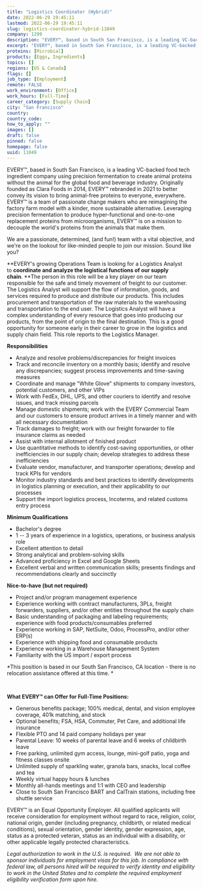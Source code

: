 ```yaml
---
title: "Logistics Coordinator (Hybrid)"
date: 2022-06-29 19:45:11
lastmod: 2022-06-29 19:45:11
slug: logistics-coordinator-hybrid-11049
company: 1299
description: "EVERY™, based in South San Francisco, is a leading VC-backed food tech ingredient company using precision fermentation to create animal proteins without the animal for the global food and beverage industry. Originally founded as Clara Foods in 2014, EVERY™ rebranded in 2021 to better convey its vision to bring animal-free proteins to everyone, everywhere. EVERY™ is a team of passionate change makers who are reimagining the factory farm model with a kinder, more sustainable alternative."
excerpt: "EVERY™, based in South San Francisco, is a leading VC-backed food tech ingredient company using precision fermentation to create animal proteins without the animal for the global food and beverage industry. Originally founded as Clara Foods in 2014, EVERY™ rebranded in 2021 to better convey its vision to bring animal-free proteins to everyone, everywhere. EVERY™ is a team of passionate change makers who are reimagining the factory farm model with a kinder, more sustainable alternative."
proteins: [Microbial]
products: [Eggs, Ingredients]
topics: []
regions: [US & Canada]
flags: []
job_type: [Employment]
remote: FALSE
work_environment: [Office]
work_hours: [Full-Time]
career_category: [Supply Chain]
city: "San Francisco"
country: 
country_code: 
how_to_apply: ""
images: []
draft: false
pinned: false
homepage: false
uuid: 11049
---
```

EVERY™, based in South San Francisco, is a leading VC-backed food tech
ingredient company using precision fermentation to create animal
proteins without the animal for the global food and beverage industry.
Originally founded as Clara Foods in 2014, EVERY™ rebranded in 2021 to
better convey its vision to bring animal-free proteins to everyone,
everywhere. EVERY™ is a team of passionate change makers who are
reimagining the factory farm model with a kinder, more sustainable
alternative. Leveraging precision fermentation to produce
hyper-functional and one-to-one replacement proteins from
microorganisms, EVERY™ is on a mission to decouple the world's proteins
from the animals that make them.

We are a passionate, determined, (and fun!) team with a vital objective,
and we\'re on the lookout for like-minded people to join our mission.
Sound like you?

**EVERY's growing Operations Team is looking for a Logistics Analyst
to **coordinate and analyze the logistical functions of our supply
chain**. **The person in this role will be a key player on our team
responsible for the safe and timely movement of freight to our customer.
The Logistics Analyst will support the flow of information, goods, and
services required to produce and distribute our products. This includes
procurement and transportation of the raw materials to the warehousing
and transportation to the end user. The Logistics Analyst will have a
complex understanding of every resource that goes into producing our
products, from the point of origin to the final destination. This is a
good opportunity for someone early in their career to grow in the
logistics and supply chain field. This role reports to the Logistics
Manager.

**Responsibilities**

-   Analyze and resolve problems/discrepancies for freight invoices
-   Track and reconcile inventory on a monthly basis; identify and
    resolve any discrepancies; suggest process improvements and
    time-saving measures
-   Coordinate and manage "White Glove" shipments to company investors,
    potential customers, and other VIPs
-   Work with FedEx, DHL, UPS, and other couriers to identify and
    resolve issues, and track missing parcels
-   Manage domestic shipments; work with the EVERY Commercial Team and
    our customers to ensure product arrives in a timely manner and with
    all necessary documentation
-   Track damages to freight; work with our freight forwarder to file
    insurance claims as needed
-   Assist with internal allotment of finished product
-   Use quantitative methods to identify cost-saving opportunities, or
    other inefficiencies in our supply chain; develop strategies to
    address these inefficiencies
-   Evaluate vendor, manufacturer, and transporter operations; develop
    and track KPIs for vendors
-   Monitor industry standards and best practices to identify
    developments in logistics planning or execution, and their
    applicability to our processes
-   Support the import logistics process, Incoterms, and related customs
    entry process

**Minimum Qualifications**

-   Bachelor's degree
-   1 -- 3 years of experience in a logistics, operations, or business
    analysis role
-   Excellent attention to detail
-   Strong analytical and problem-solving skills
-   Advanced proficiency in Excel and Google Sheets
-   Excellent verbal and written communication skills; presents findings
    and recommendations clearly and succinctly

**Nice-to-have (but not required)**

-   Project and/or program management experience
-   Experience working with contract manufacturers, 3PLs, freight
    forwarders, suppliers, and/or other entities throughout the supply
    chain
-   Basic understanding of packaging and labeling requirements;
    experience with food products/consumables preferred
-   Experience working in SAP, NetSuite, Odoo, ProcessPro, and/or other
    ERP(s)
-   Experience with shipping food and consumable products
-   Experience working in a Warehouse Management System
-   Familiarity with the US import / export process

*This position is based in our South San Francisco, CA location - there
is no relocation assistance offered at this time. *

 

**What EVERY™ can Offer for Full-Time Positions:**

-   Generous benefits package; 100% medical, dental, and vision employee
    coverage, 401k matching, and stock
-   Optional benefits; FSA, HSA, Commuter, Pet Care, and additional life
    insurance
-   Flexible PTO and 14 paid company holidays per year
-   Parental Leave: 10 weeks of parental leave and 6 weeks of childbirth
    leave
-   Free parking, unlimited gym access, lounge, mini-golf patio, yoga
    and fitness classes onsite
-   Unlimited supply of sparkling water, granola bars, snacks, local
    coffee and tea
-   Weekly virtual happy hours & lunches
-   Monthly all-hands meetings and 1:1 with CEO and leadership
-   Close to South San Francisco BART and CalTrain stations, including
    free shuttle service

EVERY™ is an Equal Opportunity Employer. All qualified applicants will
receive consideration for employment without regard to race, religion,
color, national origin, gender (including pregnancy, childbirth, or
related medical conditions), sexual orientation, gender identity, gender
expression, age, status as a protected veteran, status as an individual
with a disability, or other applicable legally protected
characteristics.

*Legal authorization to work in the U.S. is required.  We are not able
to sponsor individuals for employment visas for this job. In compliance
with federal law, all persons hired will be required to verify identity
and eligibility to work in the United States and to complete the
required employment eligibility verification form upon hire.*
